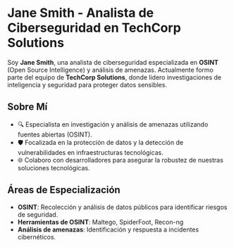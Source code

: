 # Jane Smith - Analista de Ciberseguridad en TechCorp Solutions

Soy **Jane Smith**, una analista de ciberseguridad especializada en **OSINT** (Open Source Intelligence) y análisis de amenazas. Actualmente formo parte del equipo de **TechCorp Solutions**, donde lidero investigaciones de inteligencia y seguridad para proteger datos sensibles.

## Sobre Mí

- 🔍 Especialista en investigación y análisis de amenazas utilizando fuentes abiertas (OSINT).
- 🛡️ Focalizada en la protección de datos y la detección de vulnerabilidades en infraestructuras tecnológicas.
- 🌐 Colaboro con desarrolladores para asegurar la robustez de nuestras soluciones tecnológicas.

## Áreas de Especialización

- **OSINT**: Recolección y análisis de datos públicos para identificar riesgos de seguridad.
- **Herramientas de OSINT**: Maltego, SpiderFoot, Recon-ng
- **Análisis de amenazas**: Identificación y respuesta a incidentes cibernéticos.
